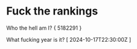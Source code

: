 # Fuck the rankings

Who the hell am I?
{ 5182291 }

What fucking year is it?
[ 2024-10-17T22:30:00Z ]
